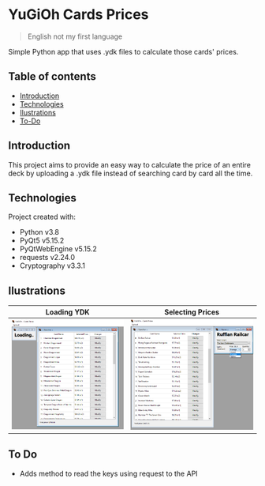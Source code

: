 # YuGiOh Cards Prices
> English not my first language

Simple Python app that uses .ydk files to calculate those cards' prices.

## Table of contents
* [Introduction](#introduction)
* [Technologies](#technologies)
* [Ilustrations](#ilustrations)
* [To-Do](#to-do)

## Introduction
This project aims to provide an easy way to calculate the price of an entire deck by uploading a .ydk file instead of searching card by card all the time.

## Technologies
Project created with:
* Python v3.8
* PyQt5 v5.15.2
* PyQtWebEngine v5.15.2
* requests v2.24.0
* Cryptography v3.3.1

## Ilustrations
Loading YDK                              | Selecting Prices 
:---------------------------------------:|:----------------------------------------------:
![Loading YDK](./Resources/readme_1.png) | ![Selecting Prices](./Resources/readme_2.png)

## To Do
* Adds method to read the keys using request to the API